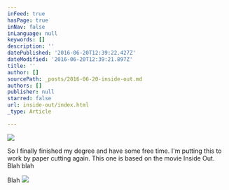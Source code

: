 ```yaml
---
inFeed: true
hasPage: true
inNav: false
inLanguage: null
keywords: []
description: ''
datePublished: '2016-06-20T12:39:22.427Z'
dateModified: '2016-06-20T12:39:21.897Z'
title: ''
author: []
sourcePath: _posts/2016-06-20-inside-out.md
authors: []
publisher: null
starred: false
url: inside-out/index.html
_type: Article

---
```

![](https://the-grid-user-content.s3-us-west-2.amazonaws.com/46f560ef-2093-4819-98c8-4684c7a3b0ab.jpg)

So I finally finished my degree and have some free time. I'm putting this to work by paper cutting again. This one is based on the movie Inside Out. Blah blah

Blah
![](https://the-grid-user-content.s3-us-west-2.amazonaws.com/ce169a75-4cb6-4f29-b5b0-de9421db6a1a.jpg)